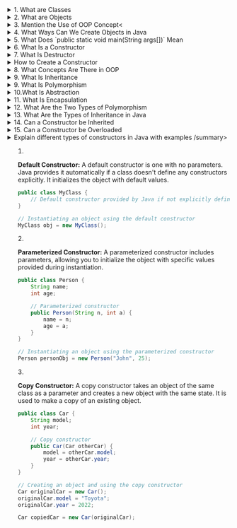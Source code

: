 <details>
  <summary>1. What are Classes </summary>
  <br>
  <p style="background-color: #f2f2f2; margin-left: 20px;">In Java, a class is a blueprint or template for creating objects. It defines a data structure along with methods to operate on that data. Classes encapsulate the behavior and properties that objects of a certain type should have.</p>
</details>

<details>
  <summary>2. What are Objects </summary>
  <br>
  <p style="background-color: #f2f2f2; margin-left: 20px;">Objects are instances of classes. They represent real-world entities and are created based on the structure defined by a class. Objects encapsulate data and the methods that operate on that data.</p>
</details>

<details>
  <summary>3. Mention the Use of OOP Concept<</summary>
  <br>
  <p style="background-color: #f2f2f2; margin-left: 20px;">Object-Oriented Programming (OOP) is a programming paradigm that organizes code into objects. The use of OOP provides benefits such as code reusability, modularity, and the ability to model real-world entities more effectively through classes and objects.</p>
</details>

<details>
  <summary>4. What Ways Can We Create Objects in Java </summary>
  <br>
  <p style="background-color: #f2f2f2; margin-left: 20px;">Objects in Java can be created in multiple ways:
    <ul>
      <li>Using the `new` keyword with a constructor.</li>
      <li>Using a static factory method.</li>
      <li>Using reflection.</li>
      <li>Using object cloning.</li>
    </ul>
  </p>
  <p style="background-color: #f2f2f2; margin-left: 20px;">Example using the `new` keyword with a constructor:</p>
  
  ```java
  class MyClass {
      // Constructor
      public MyClass() {
          // Constructor logic goes here
      }
  }
  
  // Creating an object
  MyClass myObject = new MyClass();
  ```
</details>

<details>
  <summary>5. What Does `public static void main(String args[])` Mean </summary>
  <br>
  <p style="background-color: #f2f2f2; margin-left: 20px;">It is the entry point for Java applications. The `public static void main(String args[])` is a special method where the Java Virtual Machine (JVM) starts the execution of the program. It is mandatory in a standalone Java application.</p>
  <p style="background-color: #f2f2f2; margin-left: 20px;">Example:</p>
  
  ```java
  public class MainClass {
      public static void main(String args[]) {
          // Application logic goes here
      }
  }
  ```
</details>

<details>
  <summary>6. What Is a Constructor </summary>
  <br>
  <p style="background-color: #f2f2f2; margin-left: 20px;">A constructor is a special method in a class that is invoked when an object of the class is created. It initializes the object's state and is used to perform tasks like allocating memory and setting default values. Constructors play a crucial role in the instantiation process of objects.</p>
  <p style="background-color: #f2f2f2; margin-left: 20px;">Example:</p>
  
  ```java
  public class MyClass {
      // Default constructor
      public MyClass() {
          // Constructor logic goes here
      }
  
      // Parameterized constructor
      public MyClass(int value) {
          // Constructor logic with a parameter
      }
  }
  
  // Creating objects
  MyClass obj1 = new MyClass();          // Using the default constructor
  MyClass obj2 = new MyClass(10);        // Using the parameterized constructor
  ```
</details>

<details>
  <summary>7. What Is Destructor </summary>
  <br>
  <p style="background-color: #f2f2f2; margin-left: 20px;">Unlike some other programming languages, Java does not have explicit destructors. Instead, Java relies on automatic garbage collection to reclaim memory occupied by objects that are no longer reachable or in use.</p>
</details>

<details>
  <summary>How to Create a Constructor </summary>
  <br>
  <p style="background-color: #f2f2f2; margin-left: 20px;">A constructor is created within a class by defining a method with the same name as the class. It does not have a return type, and it can take parameters for initializing the object's state. Here's an example:</p>
  
  ```java
  public class MyClass {
      public MyClass() {
          // Constructor logic goes here
      }
  }
  ```
</details>

<details>
  <summary>8. What Concepts Are There in OOP </summary>
  <br>
  <p style="background-color: #f2f2f2; margin-left: 20px;">Key concepts in Object-Oriented Programming include:
    <ul>
      <li>Classes and Objects:< The basic building blocks of OOP.</li>
      <li>Inheritance:< A mechanism where a class can inherit properties and behaviors from another class.</li>
      <li>Polymorphism:< The ability of objects to take on multiple forms, achieved through method overloading and overriding.</li>
      <li>Abstraction:< The process of hiding complex implementation details and exposing only essential features.</li>
      <li>Encapsulation:< The bundling of data (attributes) and methods (functions) into a single unit known as a class.</li>
    </ul>
  </p>
</details>

<details>
  <summary>9. What Is Inheritance </summary>
  <br>
  <p style="background-color: #f2f2f2; margin-left: 20px;">Inheritance is a fundamental concept in OOP where a class (subclass or derived class) inherits the properties and behaviors of another class (superclass or base class). It promotes code reusability and establishes an "is-a" relationship between classes.</p>
  <p style="background-color: #f2f2f2; margin-left: 20px;">Example:</p>
  
  ```java
  // Superclass
  class Animal {
      void eat() {
          System.out.println("Animal is eating.");
      }
  }
  
  // Subclass inheriting from Animal
  class Dog extends Animal {
      void bark() {
          System.out.println("Dog is barking.");
      }
  }
  
  // Creating objects
  Animal myAnimal = new Animal();
  Dog myDog = new Dog();
  
  // Accessing inherited methods
  myAnimal.eat();   // Output: Animal is eating.
  myDog.eat();      // Output: Animal is eating. (inherited from Animal

)
myDog.bark(); // Output: Dog is barking.

  ````
</details>
<details>
  <summary>9. What Is Polymorphism </summary>
  <br>
<p style="background-color: #f2f2f2; margin-left: 20px;">Polymorphism allows objects of different types to be treated as objects of a common type. There are two types of polymorphism:</p>
<ul style="background-color: #f2f2f2; margin-left: 20px;">
  <li>Compile-Time Polymorphism:< Achieved through method overloading where multiple methods have the same name but different parameters.</li>
  <li>Runtime Polymorphism:< Achieved through method overriding where a subclass provides a specific implementation for a method defined in its superclass.</li>
</ul>
<p style="background-color: #f2f2f2; margin-left: 20px;">Example of Compile-Time Polymorphism:</p>

```java
class MathOperations {
    // Method to add two integers
    int add(int a, int b) {
        return a + b;
    }

    // Method to add three integers
    int add(int a, int b, int c) {
        return a + b + c;
    }
}

// Using Compile-Time Polymorphism
MathOperations mathObj = new MathOperations();
int result1 = mathObj.add(2, 3);         // Calls the first method
int result2 = mathObj.add(2, 3, 5);      // Calls the second method
````

  <p style="background-color: #f2f2f2; margin-left: 20px;">Example of Runtime Polymorphism:</p>
  
  ```java
  // Superclass
  class Shape {
      void draw() {
          System.out.println("Drawing a shape.");
      }
  }
  
  // Subclass overriding the draw method
  class Circle extends Shape {
      @Override
      void draw() {
          System.out.println("Drawing a circle.");
      }
  }
  
  // Using Runtime Polymorphism
  Shape myShape = new Circle();   // Reference of superclass, object of subclass
  myShape.draw();                // Calls the overridden draw method in Circle
  ```
</details>

<details>
  <summary>10.What Is Abstraction </summary>
  <br>
  <p style="background-color: #f2f2f2; margin-left: 20px;">Abstraction is the process of hiding the complex implementation details and showing only the essential features of an object. Abstract classes and interfaces are used to achieve abstraction in Java.</p>
  <p style="background-color: #f2f2f2; margin-left: 20px;">Example using an Abstract Class:</p>
  
  ```java
  // Abstract class
  abstract class Shape {
      // Abstract method (to be implemented by subclasses)
      abstract void draw();
  }
  
  // Concrete subclass implementing the abstract method
  class Circle extends Shape {
      @Override
      void draw() {
          System.out.println("Drawing a circle.");
      }
  }
  
  // Using abstraction
  Shape myShape = new Circle();   // Reference of abstract class, object of subclass
  myShape.draw();                // Calls the draw method in Circle
  ```
</details>

<details>
  <summary>11. What Is Encapsulation </summary>
  <br>
  <p style="background-color: #f2f2f2; margin-left: 20px;">Encapsulation is the bundling of data (attributes) and methods (functions) that operate on the data into a single unit known as a class. It restricts direct access to some of the object's components, promoting data integrity and security.</p>
  <p style="background-color: #f2f2f2; margin-left: 20px;">Example:</p>
  
  ```java
  public class BankAccount {
      private double balance;
  
      // Getter method to access the balance
      public double getBalance() {
          return balance;
      }
  
      // Setter method to update the balance
      public void setBalance(double newBalance) {
          if (newBalance >= 0) {
              balance = newBalance;
          }
      }
  }
  
  // Using encapsulation
  BankAccount myAccount = new BankAccount();
  myAccount.setBalance(1000.0);   // Setting the balance using the setter
  double currentBalance = myAccount.getBalance();  // Getting the balance using the getter
  ```
</details>

<details>
  <summary>12. What Are the Two Types of Polymorphism </summary>
  <br>
  <p style="background-color: #f2f2f2; margin-left: 20px;">The two types of polymorphism are:</p>
  <ul style="background-color: #f2f2f2; margin-left: 20px;">
    <li>Compile-Time Polymorphism:< It is achieved through method overloading where multiple methods have the same name but different parameters. The compiler determines which method to call based on the method signature.</li>
    <li>Runtime Polymorphism:< It is achieved through method overriding where a subclass provides a specific implementation for a method defined in its superclass. The decision on which method to call is made at runtime based on the actual object type.</li>
  </ul>
</details>

<details>
  <summary>13. What Are the Types of Inheritance in Java </summary>
  <br>
  <p style="background-color: #f2f2f2; margin-left: 20px;">Types of inheritance in Java include:</p>
  <ul style="background-color: #f2f2f2; margin-left: 20px;">
    <li>Single Inheritance:< A class can inherit from only one superclass.</li>
    <li>Multiple Inheritance (achieved through interfaces):< A class can implement multiple interfaces, allowing it to inherit from more than one type.</li>
    <li>Multilevel Inheritance:< A class can inherit from a class, and another class can inherit from it, forming a chain of inheritance.</li>
    <li>Hierarchical Inheritance:< Multiple classes can inherit from a single superclass, forming a hierarchy of classes.</li>
  </ul>
</details>

<details>
  <summary>14. Can a Constructor be Inherited </summary>
  <p style="background-color: #f2f2f2; margin-left: 20px;">In object-oriented programming, a constructor is not inherited by subclasses. However, when a subclass is created, the constructor of its superclass is implicitly called to initialize the inherited members. This process is part of the subclass's instantiation but doesn't involve the direct inheritance of the constructor itself.</p>
</details>

<details>
  <summary>15. Can a Constructor be Overloaded </summary>
  <p style="background-color: #f2f2f2; margin-left: 20px;">Yes, constructors can be overloaded in Java. Constructor overloading involves defining multiple constructors for a class, each with a different parameter list. This allows objects of the class to be instantiated in different ways, providing flexibility and accommodating various initialization scenarios.</p>
</details>
<details>
  <summary>Explain different types of constructors in Java with examples /summary>

1. **Default Constructor:**
   A default constructor is one with no parameters. Java provides it automatically if a class doesn't define any constructors explicitly. It initializes the object with default values.

   ```java
   public class MyClass {
       // Default constructor provided by Java if not explicitly defined
   }

   // Instantiating an object using the default constructor
   MyClass obj = new MyClass();
   ```

2. **Parameterized Constructor:**
   A parameterized constructor includes parameters, allowing you to initialize the object with specific values provided during instantiation.

   ```java
   public class Person {
       String name;
       int age;

       // Parameterized constructor
       public Person(String n, int a) {
           name = n;
           age = a;
       }
   }

   // Instantiating an object using the parameterized constructor
   Person personObj = new Person("John", 25);
   ```

3. **Copy Constructor:**
   A copy constructor takes an object of the same class as a parameter and creates a new object with the same state. It is used to make a copy of an existing object.

   ```java
   public class Car {
       String model;
       int year;

       // Copy constructor
       public Car(Car otherCar) {
           model = otherCar.model;
           year = otherCar.year;
       }
   }

   // Creating an object and using the copy constructor
   Car originalCar = new Car();
   originalCar.model = "Toyota";
   originalCar.year = 2022;

   Car copiedCar = new Car(originalCar);
   ```

   </details>
